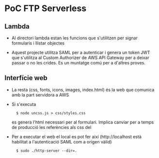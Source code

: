 # PoC FTP Serverless

## Lambda

* Al directori lambda estan les funcions que s'utilitzen per signar formularis i llistar objectes

* Aquest projecte utilitza SAML per a autenticar i genera un token JWT que s'utilitza al Custom Authorizer de AWS API Gateway per a deixar passar o no les crides. Es un muntatge comú per a d'altres proves.

## Interfície web

* La resta (css, fonts, icons, images, index.html) és la web que comunica amb la part servidora a AWS
* Si s'executa 

        $ node uncss.js > css/styles.css

    es genera l'html necessari per al formulari. Implica canviar per a temps de producció les referències als css del <head>

* Per a executar el web el local es pot fer així (http://localhost està habilitat a l'autenticació SAML com a origen vàlid)

        $ sudo ./http-server --dir=.